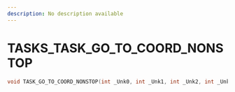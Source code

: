 ```yaml
---
description: No description available 
---
```


# TASKS\_TASK_GO_TO_COORD_NONSTOP

```cpp
void TASK_GO_TO_COORD_NONSTOP(int _Unk0, int _Unk1, int _Unk2, int _Unk3);
```
